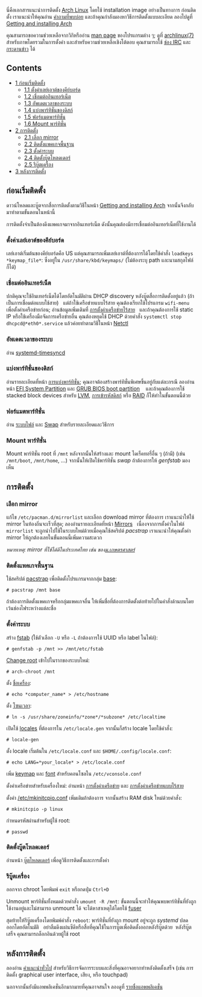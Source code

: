 นี่คือเอกสารแนะนำการติดตั้ง [Arch Linux](/index.php/Arch_Linux_(%E0%B9%84%E0%B8%97%E0%B8%A2) "Arch Linux (ไทย)") โดยใช้ installation image อย่างเป็นทางการ ก่อนติดตั้ง เราแนะนำให้คุณอ่าน [คำถามที่พบบ่อย](/index.php/FAQ "FAQ") และถ้าคุณกำลังมองหาวิธีการติดตั้งแบบละเอียด ลองไปดูที่ [Getting and installing Arch](/index.php/Getting_and_installing_Arch "Getting and installing Arch")

คุณสามารถขอความช่วยเหลือจากวิกิหรืออ่าน [man page](/index.php/Man_page "Man page") ของโปรแกรมต่าง ๆ; ดูที่ [archlinux(7)](https://projects.archlinux.org/svntogit/packages.git/tree/filesystem/trunk/archlinux.7.txt) สำหรับภาพโดยรวมในการตั้งค่า และสำหรับความช่วยเหลือเชิงโต้ตอบ คุณสามารถใช้ [ช่อง IRC](/index.php/IRC_channel "IRC channel") และ [กระดานข่าว](https://bbs.archlinux.org/) ได้

<input type="checkbox" role="button" id="toctogglecheckbox" class="toctogglecheckbox" style="display:none">

## Contents

<label class="toctogglelabel" for="toctogglecheckbox"></label>

*   [1 ก่อนเริ่มติดตั้ง](#ก่อนเริ่มติดตั้ง)
    *   [1.1 ตั้งค่าเลย์เอาต์ของคีย์บอร์ด](#ตั้งค่าเลย์เอาต์ของคีย์บอร์ด)
    *   [1.2 เชื่อมต่ออินเทอร์เน็ต](#เชื่อมต่ออินเทอร์เน็ต)
    *   [1.3 อัพเดตเวลาของระบบ](#อัพเดตเวลาของระบบ)
    *   [1.4 แบ่งพาร์ทิชั่นของดิสก์](#แบ่งพาร์ทิชั่นของดิสก์)
    *   [1.5 ฟอร์แมตพาร์ทิชั่น](#ฟอร์แมตพาร์ทิชั่น)
    *   [1.6 Mount พาร์ทิชั่น](#Mount_พาร์ทิชั่น)
*   [2 การติดตั้ง](#การติดตั้ง)
    *   [2.1 เลือก mirror](#เลือก_mirror)
    *   [2.2 ติดตั้งแพคเกจพื้นฐาน](#ติดตั้งแพคเกจพื้นฐาน)
    *   [2.3 ตั้งค่าระบบ](#ตั้งค่าระบบ)
    *   [2.4 ติดตั้งบู๊ตโหลดเดอร์](#ติดตั้งบู๊ตโหลดเดอร์)
    *   [2.5 รีบู๊ตเครื่อง](#รีบู๊ตเครื่อง)
*   [3 หลังการติดตั้ง](#หลังการติดตั้ง)

## ก่อนเริ่มติดตั้ง

ดาวน์โหลดและบู๊ตจากสื่อการติดตั้งตามวิธีในหน้า [Getting and installing Arch](/index.php/Getting_and_installing_Arch "Getting and installing Arch") จากนั้นจึงกลับมาทำตามขั้นตอนในหน้านี้

การติดตั้งจำเป็นต้องดึงแพคเกจมาจากอินเทอร์เน็ต ดังนั้นคุณต้องมีการเชื่อมต่ออินเทอร์เน็ตที่ใช้งานได้

### ตั้งค่าเลย์เอาต์ของคีย์บอร์ด

เลย์เอาต์เริ่มต้นของคีย์บอร์ดคือ US แต่คุณสามารถเพิ่มเลย์เอาต์ที่ต้องการได้โดยใช้คำสั่ง `loadkeys *keymap_file*`: ซึ่งอยู่ใน `/usr/share/kbd/keymaps/` (ไม่ต้องระบุ path และนามสกุลไฟล์ก็ได้)

### เชื่อมต่ออินเทอร์เน็ต

ปกติคุณจะใช้อินเทอร์เน็ตได้โดยอัตโนมัติผ่าน DHCP discovery หลังบู๊ตสื่อการติดตั้งอยู่แล้ว (ถ้าเป็นการเชื่อมต่อแบบใช้สาย)   แต่ถ้าใช้เครือข่ายแบบไร้สาย คุณต้องเรียกใช้โปรแกรม `wifi-menu` เพื่อตั้งค่าเครือข่ายก่อน; อ่านข้อมูลเพิ่มเติมที่ [การตั้งค่าเครือข่ายไร้สาย](/index.php/Wireless_network_configuration "Wireless network configuration")   และถ้าคุณต้องการใช้ static IP หรือใช้เครื่องมือจัดการเครือข่ายอื่น คุณต้องหยุดใช้ DHCP ด้วยคำสั่ง `systemctl stop dhcpcd@*eth0*.service` แล้วค่อยทำตามวิธีในหน้า [Netctl](/index.php/Netctl "Netctl")

### อัพเดตเวลาของระบบ

อ่าน [systemd-timesyncd](/index.php/Systemd-timesyncd "Systemd-timesyncd")

### แบ่งพาร์ทิชั่นของดิสก์

อ่านรายละเอียดที่หน้า [การแบ่งพาร์ทิชั่น](/index.php/Partitioning "Partitioning"); คุณอาจต้องสร้างพาร์ทิชั่นพิเศษขึ้นอยู่กับแต่ละกรณี ลองอ่านหน้า [EFI System Partition](/index.php/UEFI#EFI_System_Partition "UEFI") และ [GRUB BIOS boot partition](/index.php/GRUB#GUID_Partition_Table_(GPT)_specific_instructions "GRUB")    และถ้าคุณต้องการใช้ stacked block devices สำหรับ [LVM](/index.php/LVM "LVM"), [การเข้ารหัสดิสก์](/index.php/Disk_encryption "Disk encryption") หรือ [RAID](/index.php/RAID "RAID") ก็ให้ทำในขั้นตอนนี้ด้วย

### ฟอร์แมตพาร์ทิชั่น

อ่าน [ระบบไฟล์](/index.php/File_systems#Create_a_file_system "File systems") และ [Swap](/index.php/Swap "Swap") สำหรับรายละเอียดและวิธีการ

### Mount พาร์ทิชั่น

Mount พาร์ทิชั่น root ที่ `/mnt` หลังจากนั้นให้สร้างและ mount ไดเร็คทอรี่อื่น ๆ (ถ้ามี) (เช่น `/mnt/boot`, `/mnt/home`, ...) จากนั้นให้เปิดใช้พาร์ทิชั่น *swap* ถ้าต้องการให้ *genfstab* มองเห็น

## การติดตั้ง

### เลือก mirror

แก้ไข `/etc/pacman.d/mirrorlist` และเลือก download mirror ที่ต้องการ เราแนะนำให้ใช้ mirror ในท้องถิ่นจะเร็วที่สุด; ลองอ่านรายละเอียดที่หน้า [Mirrors](/index.php/Mirrors "Mirrors")   เนื่องจากการตั้งค่าในไฟล์ `mirrorlist` จะถูกนำไปใช้ในระบบใหม่ด้วยเมื่อคุณใช้สคริปต์ *pacstrap* เราแนะนำให้คุณตั้งค่า mirror ให้ถูกต้องเลยในขั้นตอนนี้เพิ่มความสะดวก

*หมายเหตุ: mirror ที่ใช้ได้ดีในประเทศไทย เช่น ของ[ม.เกษตรศาสตร์](http://mirror.uni.net.th/)*

### ติดตั้งแพคเกจพื้นฐาน

ใช้สคริปต์ [pacstrap](https://projects.archlinux.org/arch-install-scripts.git/tree/pacstrap.in) เพื่อติดตั้งโปรแกรมจากกลุ่ม [base](https://www.archlinux.org/groups/x86_64/base/):

```
# pacstrap /mnt base

```

ถ้าต้องการติดตั้งแพคเกจหรือกลุ่มแพคเกจอื่น ให้เพิ่มชื่อที่ต้องการติดตั้งต่อท้ายไปในคำสั่งด้านบนโดยเว้นช่องไฟระหว่างแต่ละชื่อ

### ตั้งค่าระบบ

สร้าง [fstab](/index.php/Fstab "Fstab") (ใช้ตัวเลือก `-U` หรือ `-L` ถ้าต้องการใช้ UUID หรือ label ในไฟล์):

```
# genfstab -p /mnt >> /mnt/etc/fstab

```

[Change root](/index.php/Change_root "Change root") เข้าไปในรากของระบบใหม่:

```
# arch-chroot /mnt

```

ตั้ง [ชื่อเครื่อง](/index.php/Hostname "Hostname"):

```
# echo *computer_name* > /etc/hostname

```

ตั้ง [โซนเวลา](/index.php/Time_zone "Time zone"):

```
# ln -s /usr/share/zoneinfo/*zone*/*subzone* /etc/localtime

```

เปิดใช้ [locales](/index.php/Locale "Locale") ที่ต้องการใน `/etc/locale.gen` จากนั้นก็สร้าง locale โดยใช้คำสั่ง:

```
# locale-gen

```

ตั้ง locale เริ่มต้นใน `/etc/locale.conf` และ `$HOME/.config/locale.conf`:

```
# echo LANG=*your_locale* > /etc/locale.conf

```

เพิ่ม [keymap](/index.php/Keymap "Keymap") และ [font](/index.php/Fonts#Console_fonts "Fonts") สำหรับคอนโซลใน `/etc/vconsole.conf`

ตั้งค่าเครือข่ายสำหรับเครื่องใหม่: อ่านหน้า [การตั้งค่าเครือข่าย](/index.php/Network_configuration "Network configuration") และ [การตั้งค่าเครือข่ายแบบไร้สาย](/index.php/Wireless_network_configuration "Wireless network configuration")

ตั้งค่า [/etc/mkinitcpio.conf](/index.php/Mkinitcpio "Mkinitcpio") เพิ่มเติมถ้าต้องการ จากนั้นสร้าง RAM disk ใหม่ด้วยคำสั่ง:

```
# mkinitcpio -p linux

```

กำหนดรหัสผ่านสำหรับผู้ใช้ root:

```
# passwd

```

### ติดตั้งบู๊ตโหลดเดอร์

อ่านหน้า [บู๊ตโหลดเดอร์](/index.php/Boot_loader "Boot loader") เพื่อดูวิธีการติดตั้งและการตั้งค่า

### รีบู๊ตเครื่อง

ออกจาก chroot โดยพิมพ์ `exit` หรือกดปุ่ม `Ctrl+D`

Unmount พาร์ทิชั่นทั้งหมดด้วยคำสั่ง `umount -R /mnt`: ขั้นตอนนี้จะทำให้คุณพบพาร์ทิชั่นที่ยังถูกใช้งานอยู่และไม่สามารถ unmount ได้ จะได้หาสาเหตุได้โดยใช้ [fuser](https://en.wikipedia.org/wiki/fuser_(Unix) "wikipedia:fuser (Unix)")

สุดท้ายให้รีบู๊ตเครื่องโดยพิมพ์คำสั่ง `reboot`: พาร์ทิชั่นที่ยังถูก mount อยู่จะถูก *systemd* ปลดออกโดยอัตโนมัติ   อย่าลืมดึงแผ่นซีดีหรือสื่อที่คุณใช้ในการบู๊ตเพื่อติดตั้งออกหลังรีบู๊ตด้วย  หลังรีบู๊ตเสร็จ คุณสามารถล็อกอินด้วยผู้ใช้ root

## หลังการติดตั้ง

ลองอ่าน [คำแนะนำทั่วไป](/index.php/General_recommendations "General recommendations") สำหรับวิธีการจัดการระบบและสิ่งที่คุณอาจอยากทำหลังติดตั้งเสร็จ (เช่น การติดตั้ง graphical user interface, เสียง, หรือ touchpad)

นอกจากนั้นยังมีแอพพลิเคชั่นอีกมากมายที่คุณอาจสนใจ ลองดูที่ [รายชื่อแอพพลิเคชั่น](/index.php/List_of_applications "List of applications")